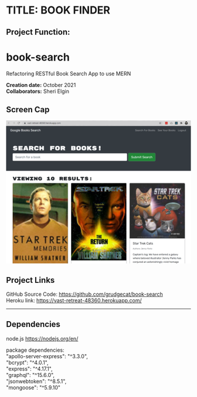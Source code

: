 # TITLE: BOOK FINDER  

## Project Function:  
# book-search  
Refactoring RESTful Book Search App to use MERN  

**Creation date:** October 2021  
**Collaborators:** Sheri Elgin  

## Screen Cap  
![screen cap of Readme generator](screencap.png)  

## Project Links  
GitHub Source Code:  https://github.com/grudgecat/book-search   
Heroku link:   https://vast-retreat-48360.herokuapp.com/  

***
## Dependencies   
node.js https://nodejs.org/en/   

package dependencies:  
    "apollo-server-express": "^3.3.0",  
    "bcrypt": "^4.0.1",  
    "express": "^4.17.1",  
    "graphql": "^15.6.0",  
    "jsonwebtoken": "^8.5.1",  
    "mongoose": "^5.9.10"  

